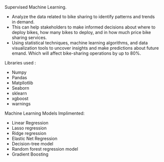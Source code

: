 Supervised Machine Learning.

* Analyze the data related to bike sharing to identify patterns and trends in demand.
* This can help stakeholders to make informed decisions about where to deploy bikes, how many bikes to deploy, and in how much price bike sharing services.
* Using statistical techniques, machine learning algorithms, and data visualization tools to uncover insights and make predictions about future emand. Which will affect bike-sharing operations by up to 80%.

Libraries used :
* Numpy
* Pandas
* Matpllotlib
* Seaborn
* sklearn
* xgboost
* warnings

Machine Learning Models Implimented:
* Linear Regression
* Lasso regression
* Ridge regression
* Elastic Net Regression
* Decision-tree model
* Random forest regression model
* Gradient Boosting

